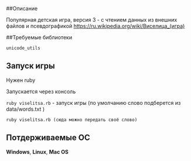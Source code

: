 ##Описание

Популярная детская игра, версия 3 - с чтением данных из внешних файлов и псевдографикой
https://ru.wikipedia.org/wiki/Виселица_(игра)

##Требуемые библиотеки

`unicode_utils`

## Запуск игры

Нужен ruby

Запускается через консоль

`ruby viselitsa.rb` - запуск игры (по умолчанию слово подберется из data/words.txt )

`ruby viselitsa.rb (сюда можно передать своё слово)`

## Потдерживаемые ОС

**Windows**, **Linux**, **Mac OS**
